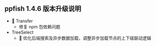 ## ppfish 1.4.6 版本升级说明

- 🐛 Transfer
  - 修复 npm 包依赖问题
- TreeSelect
  - 🔨 优化后端搜索及异步数据加载，调整异步加载节点的上下级联动逻辑
